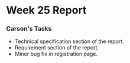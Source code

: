 # Week 25 Report

### Carson's Tasks

- Technical specification section of the report.
- Requirement section of the report.
- Minor bug fix in registration page.
